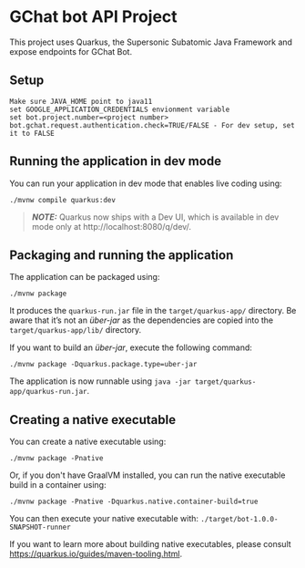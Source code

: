# GChat bot API Project

This project uses Quarkus, the Supersonic Subatomic Java Framework and expose endpoints for GChat Bot.


## Setup 

    Make sure JAVA_HOME point to java11
    set GOOGLE_APPLICATION_CREDENTIALS envionment variable
    set bot.project.number=<project number>
    bot.gchat.request.authentication.check=TRUE/FALSE - For dev setup, set it to FALSE
    

## Running the application in dev mode

You can run your application in dev mode that enables live coding using:
```shell script
./mvnw compile quarkus:dev
```

> **_NOTE:_**  Quarkus now ships with a Dev UI, which is available in dev mode only at http://localhost:8080/q/dev/.

## Packaging and running the application

The application can be packaged using:
```shell script
./mvnw package
```
It produces the `quarkus-run.jar` file in the `target/quarkus-app/` directory.
Be aware that it’s not an _über-jar_ as the dependencies are copied into the `target/quarkus-app/lib/` directory.

If you want to build an _über-jar_, execute the following command:
```shell script
./mvnw package -Dquarkus.package.type=uber-jar
```

The application is now runnable using `java -jar target/quarkus-app/quarkus-run.jar`.

## Creating a native executable

You can create a native executable using: 
```shell script
./mvnw package -Pnative
```

Or, if you don't have GraalVM installed, you can run the native executable build in a container using: 
```shell script
./mvnw package -Pnative -Dquarkus.native.container-build=true
```

You can then execute your native executable with: `./target/bot-1.0.0-SNAPSHOT-runner`

If you want to learn more about building native executables, please consult https://quarkus.io/guides/maven-tooling.html.
